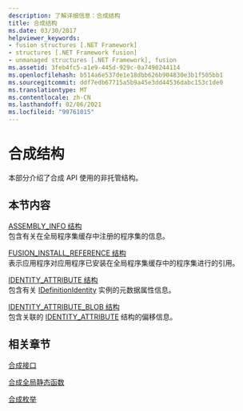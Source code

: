 ```yaml
---
description: 了解详细信息：合成结构
title: 合成结构
ms.date: 03/30/2017
helpviewer_keywords:
- fusion structures [.NET Framework]
- structures [.NET Framework fusion]
- unmanaged structures [.NET Framework], fusion
ms.assetid: 3feb4fc5-a1e9-445d-929c-0a7490244114
ms.openlocfilehash: b514a6e537de1e18dbb626b904830e3b1f505bb1
ms.sourcegitcommit: ddf7edb67715a5b9a45e3dd44536dabc153c1de0
ms.translationtype: MT
ms.contentlocale: zh-CN
ms.lasthandoff: 02/06/2021
ms.locfileid: "99761015"
---
```

# <a name="fusion-structures"></a>合成结构

本部分介绍了合成 API 使用的非托管结构。  
  
## <a name="in-this-section"></a>本节内容  

 [ASSEMBLY_INFO 结构](assembly-info-structure.md)  
 包含有关在全局程序集缓存中注册的程序集的信息。  
  
 [FUSION_INSTALL_REFERENCE 结构](fusion-install-reference-structure.md)  
 表示应用程序对应用程序已安装在全局程序集缓存中的程序集进行的引用。  
  
 [IDENTITY_ATTRIBUTE 结构](identity-attribute-structure.md)  
 包含有关 [IDefinitionIdentity](idefinitionidentity-interface.md) 实例的元数据属性信息。  
  
 [IDENTITY_ATTRIBUTE_BLOB 结构](identity-attribute-blob-structure.md)  
 包含关联的 [IDENTITY_ATTRIBUTE](identity-attribute-structure.md) 结构的偏移信息。  
  
## <a name="related-sections"></a>相关章节  

 [合成接口](fusion-interfaces.md)  
  
 [合成全局静态函数](fusion-global-static-functions.md)  
  
 [合成枚举](fusion-enumerations.md)
